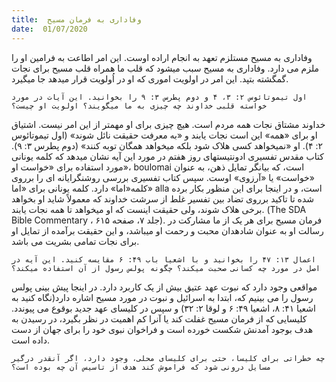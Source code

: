 ```yaml
---
title:  وفاداری به فرمان مسیح
date:  01/07/2020
---
```


وفاداری به مسیح مستلزم تعهد به انجام اراده اوست. این امر اطاعت به فرامین او را ملزم می دارد. وفاداری به مسیح سبب میشود که قلب ما همراه قلب مسیح برای  نجات گمگشته بتپد. این امر در اولویت اموری که او در اُولویت قرار میدهد جا میگیرد.

`اول تیموتائوس ۲: ۳، ۴ و دوم پطرس ۳: ۹ را بخوانید. این آیات در مورد خواسته قلبی خداوند چه چیزی به ما میگویند؟ اولویت او چیست؟`

خداوند مشتاق نجات همه مردم است. هیچ چیزی برای او مهمتر از این امر نیست. اشتیاق او برای «همه» این است نجات یابند و «به معرفت حقیقت نائل شوند»  (اول تیموتائوس ۲: ۴). او «نمیخواهد کسی هلاک شود بلکه میخواهد همگان توبه کنند» (دوم پطرس ۳: ۹). کتاب مقدس تفسیری ادونتیستهای روز هفتم در مورد این آیه نشان میدهد که کلمه یونانی مورد استفاده برای «خواست او»، boulomai است، که بیانگر تمایل ذهن، به عنوان «خواست» یا «آرزوی» اوست. سپس کتاب تفسیری بررسی روشنگرایانه ای را برروی کلمه«اما» دارد. کلمه یونانی برای «اما» alla است، و در اینجا برای این منظور بکار برده شده تا تاکید برروی تضاد بین تفسیر غلط از سرشت خداوند که معمولاً شاید او بخواهد برخی هلاک شوند، ولی حقیقت اینست که او میخواهد تا همه نجات یابند.  (The SDA Bible Commentary ، جلد ۷، صفحه ۶۱۵). فرمان مسیح برای هر یک از ما مشارکت در رسالت او به عنوان شادهدان محبت و رحمت او میباشد، و این حقیقت برآمده از تمایل او برای نجات تمامی بشریت می باشد.

`اعمال ۱۳: ۴۷ را بخوانید و با اشعیا باب ۴۹: ۶ مقایسه کنید. این آیه در اصل در مورد چه کسانی صحبت میکند؟ چگونه پولس رسول از آن استفاده میکند؟`

مواقعی وجود دارد که نبوت عهد عتیق بیش از یک کاربرد دارد. در اینجا پیش بینی پولس رسول را می بینیم که، ابتدا به اسرائیل و نبوت در مورد مسیح اشاره دارد(نگاه کنید به اشعیا ۴۱: ۸، اشعیا ۴۹: ۶ و لوقا ۲: ۳۲) و سپس در کلیسای عهد جدید بوقوع می پیوندد. کلیسایی که از فرمان مسیح غفلت کند یا آنرا کم اهمیت در نظر بگیرد، در رسیدن به هدف بوجود آمدنش شکست خورده است و  فراخوان نبوی خود را برای جهان از دست داده است.

`چه خطراتی برای کلیسا، حتی برای کلیسای محلی، وجود دارد، اگر آنقدر درگیر مسایل درونی شود که فراموش کند هدف از تاسیس آن چه بوده است؟`